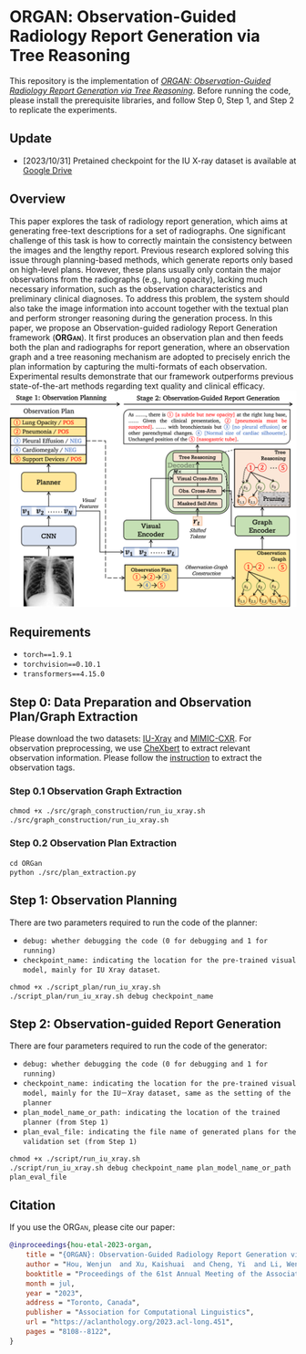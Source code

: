 # <span style="font-variant:small-caps;">ORGAN</span>: Observation-Guided Radiology Report Generation via Tree Reasoning

This repository is the implementation of [*ORGAN: Observation-Guided Radiology Report Generation via Tree Reasoning*](https://arxiv.org/abs/2306.06466).
Before running the code, please install the prerequisite libraries, and follow Step 0, Step 1, and Step 2 to replicate the experiments.

## Update
- [2023/10/31] Pretained checkpoint for the IU X-ray dataset is available at [Google Drive](https://drive.google.com/file/d/1BnnnwFf3TRba-frOMY8xQEz6YIFmCI-s/view?usp=sharing)

## Overview
This paper explores the task of radiology report generation, which aims at generating free-text descriptions for a set of radiographs. One significant challenge of this task is how to correctly maintain the consistency between the images and the lengthy report. Previous research explored solving this issue through planning-based methods, which generate reports only based on high-level plans. However, these plans usually only contain the major observations from the radiographs (e.g., lung opacity), lacking much necessary information, such as the observation characteristics and preliminary clinical diagnoses. To address this problem, the system should also take the image information into account together with the textual plan and perform stronger reasoning during the generation process. In this paper, we propose an Observation-guided radiology Report Generation framework (**<span style="font-variant:small-caps;">ORGan</span>**). It first produces an observation plan and then feeds both the plan and radiographs for report generation, where an observation graph and a tree reasoning mechanism are adopted to precisely enrich the plan information by capturing the multi-formats of each observation. Experimental results demonstrate that our framework outperforms previous state-of-the-art methods regarding text quality and clinical efficacy.
![Alt text](figure/overview.png?raw=true "Title")

## Requirements
- `torch==1.9.1`
- `torchvision==0.10.1`
- `transformers==4.15.0`

## Step 0: Data Preparation and Observation Plan/Graph Extraction
Please download the two datasets: [IU-Xray](https://openi.nlm.nih.gov/) and [MIMIC-CXR](https://physionet.org/content/mimic-cxr-jpg/2.0.0/). For observation preprocessing, we use [CheXbert](https://arxiv.org/pdf/2004.09167.pdf) to extract relevant observation information. Please follow the [instruction](https://github.com/stanfordmlgroup/CheXbert#prerequisites) to extract the observation tags.

### Step 0.1 Observation Graph Extraction
```
chmod +x ./src/graph_construction/run_iu_xray.sh
./src/graph_construction/run_iu_xray.sh
```

### Step 0.2 Observation Plan Extraction
```
cd ORGan
python ./src/plan_extraction.py
```

## Step 1: Observation Planning
There are two parameters required to run the code of the planner: 
- `debug: whether debugging the code (0 for debugging and 1 for running)`
- `checkpoint_name: indicating the location for the pre-trained visual model, mainly for IU Xray dataset`.
```
chmod +x ./script_plan/run_iu_xray.sh
./script_plan/run_iu_xray.sh debug checkpoint_name
```

## Step 2: Observation-guided Report Generation
There are four parameters required to run the code of the generator:
- `debug: whether debugging the code (0 for debugging and 1 for running)`
- `checkpoint_name: indicating the location for the pre-trained visual model, mainly for the IU－Xray dataset, same as the setting of the planner`
- `plan_model_name_or_path: indicating the location of the trained planner (from Step 1)`
- `plan_eval_file: indicating the file name of generated plans for the validation set (from Step 1)`

```
chmod +x ./script/run_iu_xray.sh
./script/run_iu_xray.sh debug checkpoint_name plan_model_name_or_path plan_eval_file
```

## Citation
If you use the <span style="font-variant:small-caps;">ORGan</span>, please cite our paper:
```bibtex
@inproceedings{hou-etal-2023-organ,
    title = "{ORGAN}: Observation-Guided Radiology Report Generation via Tree Reasoning",
    author = "Hou, Wenjun  and Xu, Kaishuai  and Cheng, Yi  and Li, Wenjie  and Liu, Jiang",
    booktitle = "Proceedings of the 61st Annual Meeting of the Association for Computational Linguistics (Volume 1: Long Papers)",
    month = jul,
    year = "2023",
    address = "Toronto, Canada",
    publisher = "Association for Computational Linguistics",
    url = "https://aclanthology.org/2023.acl-long.451",
    pages = "8108--8122",
}
```
